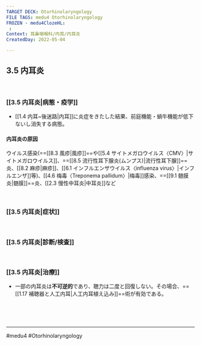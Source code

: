 ```yaml
---
TARGET DECK: Otorhinolaryngology
FILE TAGS: medu4 Otorhinolaryngology
FROZEN - medu4ClozeHL:
 : 
Context: 耳鼻咽喉科/内耳/内耳炎
CreatedDay: 2022-05-04

---
```


## 3.5 内耳炎

<br>

### [[3.5 内耳炎|病態・疫学]]
* [[1.4 内耳~後迷路|内耳]]に炎症をきたした結果、前庭機能・蝸牛機能が低下ないし消失する病態。
#### 内耳炎の原因
ウイルス感染(==[[8.3 風疹|風疹]]==や[[5.4 サイトメガロウイルス〈CMV〉|サイトメガロウイルス]]、==[[8.5 流行性耳下腺炎(ムンプス)|流行性耳下腺]]==炎、[[8.2 麻疹|麻疹]]、[[6.1 インフルエンザウイルス〈influenza virus〉|インフルエンザ]]等)、[[4.6 梅毒〈Treponema pallidum〉|梅毒]]感染、==[[9.1 髄膜炎|髄膜]]==炎、[[2.3 慢性中耳炎|中耳炎]]など
<!--ID: 1651896784030-->



<br>

### [[3.5 内耳炎|症状]]


<br>

### [[3.5 内耳炎|診断/検査]]


<br>

### [[3.5 内耳炎|治療]]
* 一部の内耳炎は**不可逆的**であり、聴力は二度と回復しない。その場合、==[[1.17 補聴器と人工内耳|人工内耳植え込み]]==術が有効である。
<!--ID: 1651896784038--> 






<br><br><br>

---
#medu4 #Otorhinolaryngology 